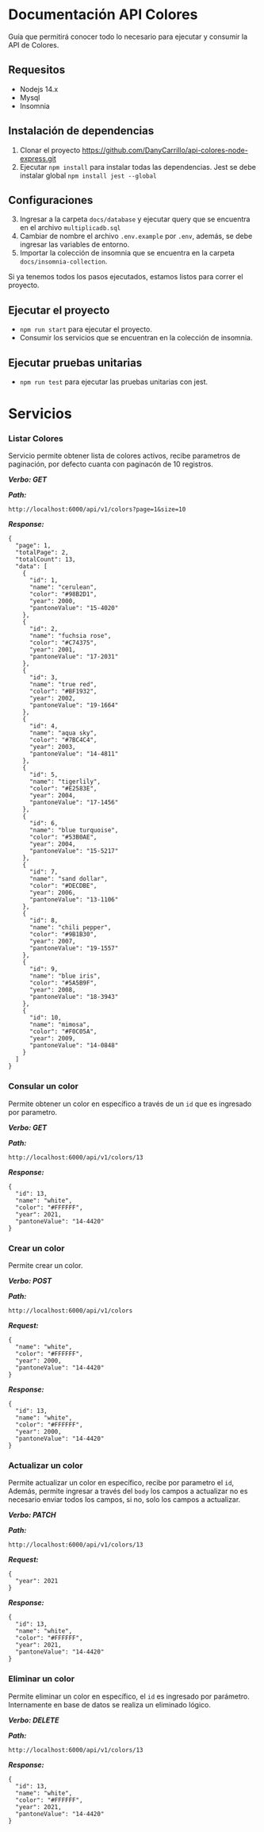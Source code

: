# Documentación API Colores


Guía que permitirá conocer todo lo necesario para ejecutar y consumir la API de Colores.

## Requesitos

- Nodejs 14.x
- Mysql
- Insomnia

## Instalación de dependencias

1. Clonar el proyecto https://github.com/DanyCarrillo/api-colores-node-express.git
2. Ejecutar `npm install` para instalar todas las dependencias. Jest se debe instalar global `npm install jest --global`

## Configuraciones

3. Ingresar a la carpeta `docs/database` y ejecutar query que se encuentra en el archivo `multiplicadb.sql`
4. Cambiar de nombre el archivo `.env.example` por `.env`, además, se debe ingresar las variables de entorno.
5. Importar la colección de insomnia que se encuentra en la carpeta `docs/insomnia-collection`.

Si ya tenemos todos los pasos ejecutados, estamos listos para correr el proyecto.

## Ejecutar el proyecto

- `npm run start` para ejecutar el proyecto.
- Consumir los servicios que se encuentran en la colección de insomnia.

## Ejecutar pruebas unitarias

- `npm run test` para ejecutar las pruebas unitarias con jest.

# Servicios

### Listar Colores

Servicio permite obtener lista de colores activos, recibe parametros de paginación, por defecto cuanta con paginacón de 10 registros.

***Verbo: GET***

***Path:***
```
http://localhost:6000/api/v1/colors?page=1&size=10
```
***Response:***
```
{
  "page": 1,
  "totalPage": 2,
  "totalCount": 13,
  "data": [
    {
      "id": 1,
      "name": "cerulean",
      "color": "#98B2D1",
      "year": 2000,
      "pantoneValue": "15-4020"
    },
    {
      "id": 2,
      "name": "fuchsia rose",
      "color": "#C74375",
      "year": 2001,
      "pantoneValue": "17-2031"
    },
    {
      "id": 3,
      "name": "true red",
      "color": "#BF1932",
      "year": 2002,
      "pantoneValue": "19-1664"
    },
    {
      "id": 4,
      "name": "aqua sky",
      "color": "#7BC4C4",
      "year": 2003,
      "pantoneValue": "14-4811"
    },
    {
      "id": 5,
      "name": "tigerlily",
      "color": "#E2583E",
      "year": 2004,
      "pantoneValue": "17-1456"
    },
    {
      "id": 6,
      "name": "blue turquoise",
      "color": "#53B0AE",
      "year": 2004,
      "pantoneValue": "15-5217"
    },
    {
      "id": 7,
      "name": "sand dollar",
      "color": "#DECDBE",
      "year": 2006,
      "pantoneValue": "13-1106"
    },
    {
      "id": 8,
      "name": "chili pepper",
      "color": "#9B1B30",
      "year": 2007,
      "pantoneValue": "19-1557"
    },
    {
      "id": 9,
      "name": "blue iris",
      "color": "#5A5B9F",
      "year": 2008,
      "pantoneValue": "18-3943"
    },
    {
      "id": 10,
      "name": "mimosa",
      "color": "#F0C05A",
      "year": 2009,
      "pantoneValue": "14-0848"
    }
  ]
}
```

### Consular un color

Permite obtener un color en específico a través de un `id` que es ingresado por parametro.

***Verbo: GET***

***Path:***
```
http://localhost:6000/api/v1/colors/13
```

***Response:***

```
{
  "id": 13,
  "name": "white",
  "color": "#FFFFFF",
  "year": 2021,
  "pantoneValue": "14-4420"
}
```

### Crear un color

Permite crear un color.

***Verbo: POST***

***Path:***
```
http://localhost:6000/api/v1/colors
```

***Request:***

```
{
  "name": "white",
  "color": "#FFFFFF",
  "year": 2000,
  "pantoneValue": "14-4420"
}
```

***Response:***

```
{
  "id": 13,
  "name": "white",
  "color": "#FFFFFF",
  "year": 2000,
  "pantoneValue": "14-4420"
}
```


### Actualizar un color

Permite actualizar un color en específico, recibe por parametro el `id`, Además, permite ingresar a través del `body` los campos a actualizar no es necesario enviar todos los campos, si no, solo los campos a actualizar.

***Verbo: PATCH***

***Path:***
```
http://localhost:6000/api/v1/colors/13
```

***Request:***

```
{
  "year": 2021
}
```

***Response:***

```
{
  "id": 13,
  "name": "white",
  "color": "#FFFFFF",
  "year": 2021,
  "pantoneValue": "14-4420"
}
```

### Eliminar un color

Permite eliminar un color en específico, el `id` es ingresado por parámetro. Internamente en base de datos se realiza un eliminado lógico.

***Verbo: DELETE***

***Path:***
```
http://localhost:6000/api/v1/colors/13
```

***Response:***

```
{
  "id": 13,
  "name": "white",
  "color": "#FFFFFF",
  "year": 2021,
  "pantoneValue": "14-4420"
}
```









